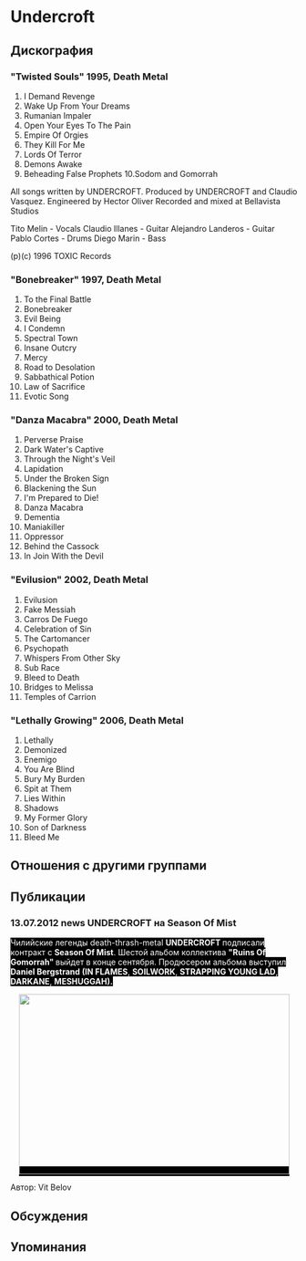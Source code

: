# Undercroft



## Дискография

### "Twisted Souls" 1995, Death Metal

1. I Demand Revenge
2. Wake Up From Your Dreams
3. Rumanian Impaler
4. Open Your Eyes To The Pain
5. Empire Of Orgies
6. They Kill For Me
7. Lords Of Terror
8. Demons Awake
9. Beheading False Prophets
10.Sodom and Gomorrah

All songs written by UNDERCROFT.
Produced by UNDERCROFT and
Claudio Vasquez.
Engineered by Hector Oliver
Recorded and mixed at Bellavista
Studios

Tito Melin - Vocals
Claudio Illanes - Guitar
Alejandro Landeros - Guitar
Pablo Cortes - Drums
Diego Marin - Bass

(p)(c) 1996 TOXIC Records

### "Bonebreaker" 1997, Death Metal

1.	 To the Final Battle
2.	 Bonebreaker
3.	 Evil Being
4.	 I Condemn
5.	 Spectral Town	
6.	 Insane Outcry
7.	 Mercy
8.	 Road to Desolation
9.	 Sabbathical Potion
10.	 Law of Sacrifice
11.	 Evotic Song

### "Danza Macabra" 2000, Death Metal

1.	 Perverse Praise
2.	 Dark Water's Captive
3.	 Through the Night's Veil
4.	 Lapidation
5.	 Under the Broken Sign
6.	 Blackening the Sun
7.	 I'm Prepared to Die!
8.	 Danza Macabra
9.	 Dementia
10.	 Maniakiller
11.	 Oppressor
12.	 Behind the Cassock
13.	 In Join With the Devil

### "Evilusion" 2002, Death Metal

1.	 Evilusion
2.	 Fake Messiah	
3.	 Carros De Fuego
4.	 Celebration of Sin
5.	 The Cartomancer
6.	 Psychopath
7.	 Whispers From Other Sky
8.	 Sub Race
9.	 Bleed to Death
10.	 Bridges to Melissa
11.	 Temples of Carrion

### "Lethally Growing" 2006, Death Metal

1.	 Lethally
2.	 Demonized
3.	 Enemigo
4.	 You Are Blind
5.	 Bury My Burden
6.	 Spit at Them
7.	 Lies Within
8.	 Shadows
9.	 My Former Glory
10.	 Son of Darkness
11.	 Bleed Me


## Отношения с другими группами


## Публикации

### 13.07.2012 news UNDERCROFT на Season Of Mist

<P><FONT style="BACKGROUND-COLOR: #000000" color=#ffffff>Чилийские легенды death-thrash-metal <STRONG>UNDERCROFT </STRONG>подписали контракт с <STRONG>Season Of Mist</STRONG>. Шестой альбом коллектива <STRONG>"Ruins Of Gomorrah" </STRONG>выйдет в конце сентября. Продюсером альбома выступил <STRONG>Daniel Bergstrand (IN FLAMES</STRONG>, <STRONG>SOILWORK</STRONG>, <STRONG>STRAPPING YOUNG LAD</STRONG>, <STRONG>DARKANE</STRONG>, <STRONG>MESHUGGAH).</STRONG></FONT></P>
<P><STRONG><FONT style="BACKGROUND-COLOR: #000000" color=#ffffff>
<CENTER><IMG height=316 src="/images/news_rus/2012.07/24342.jpg" width=475 border=0></FONT></STRONG> 
<P></P></CENTER>
Автор: Vit Belov


## Обсуждения


## Упоминания

